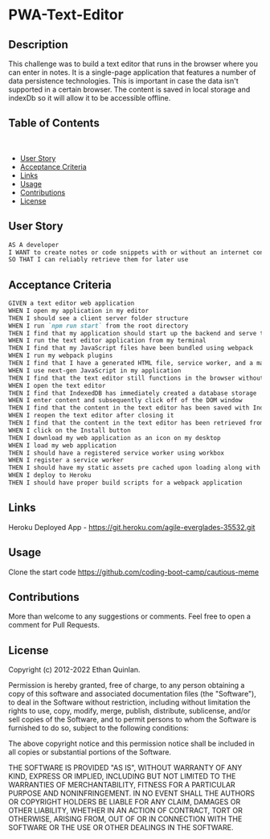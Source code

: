 # PWA-Text-Editor

## Description
This challenge was to build a text editor that runs in the browser where you can enter in notes. It is a single-page application that features a number of data persistence technologies. This is important in case the data isn't supported in a certain browser. The content is saved in local storage and indexDb so it will allow it to be accessible offline.  

## Table of Contents
​
* [User Story](#user-story)
* [Acceptance Criteria](#acceptance-criteria)
* [Links](#links)
* [Usage](#usage)
* [Contributions](#contributions)
* [License](#license)

## User Story

```md
AS A developer
I WANT to create notes or code snippets with or without an internet connection
SO THAT I can reliably retrieve them for later use
```


## Acceptance Criteria
```md
GIVEN a text editor web application
WHEN I open my application in my editor
THEN I should see a client server folder structure
WHEN I run `npm run start` from the root directory
THEN I find that my application should start up the backend and serve the client
WHEN I run the text editor application from my terminal
THEN I find that my JavaScript files have been bundled using webpack
WHEN I run my webpack plugins
THEN I find that I have a generated HTML file, service worker, and a manifest file
WHEN I use next-gen JavaScript in my application
THEN I find that the text editor still functions in the browser without errors
WHEN I open the text editor
THEN I find that IndexedDB has immediately created a database storage
WHEN I enter content and subsequently click off of the DOM window
THEN I find that the content in the text editor has been saved with IndexedDB
WHEN I reopen the text editor after closing it
THEN I find that the content in the text editor has been retrieved from our IndexedDB
WHEN I click on the Install button
THEN I download my web application as an icon on my desktop
WHEN I load my web application
THEN I should have a registered service worker using workbox
WHEN I register a service worker
THEN I should have my static assets pre cached upon loading along with subsequent pages and static assets
WHEN I deploy to Heroku
THEN I should have proper build scripts for a webpack application
```

## Links 
Heroku Deployed App - https://git.heroku.com/agile-everglades-35532.git

## Usage <a name="usage"></a>
Clone the start code https://github.com/coding-boot-camp/cautious-meme 

## Contributions <a name="contributions"></a>
More than welcome to any suggestions or comments. Feel free to open a comment for Pull Requests.

## License <a name="license"></a>

Copyright (c) 2012-2022 Ethan Quinlan.

Permission is hereby granted, free of charge, to any person obtaining
a copy of this software and associated documentation files (the
"Software"), to deal in the Software without restriction, including
without limitation the rights to use, copy, modify, merge, publish,
distribute, sublicense, and/or sell copies of the Software, and to
permit persons to whom the Software is furnished to do so, subject to
the following conditions:

The above copyright notice and this permission notice shall be
included in all copies or substantial portions of the Software.

THE SOFTWARE IS PROVIDED "AS IS", WITHOUT WARRANTY OF ANY KIND,
EXPRESS OR IMPLIED, INCLUDING BUT NOT LIMITED TO THE WARRANTIES OF
MERCHANTABILITY, FITNESS FOR A PARTICULAR PURPOSE AND
NONINFRINGEMENT. IN NO EVENT SHALL THE AUTHORS OR COPYRIGHT HOLDERS BE
LIABLE FOR ANY CLAIM, DAMAGES OR OTHER LIABILITY, WHETHER IN AN ACTION
OF CONTRACT, TORT OR OTHERWISE, ARISING FROM, OUT OF OR IN CONNECTION
WITH THE SOFTWARE OR THE USE OR OTHER DEALINGS IN THE SOFTWARE.